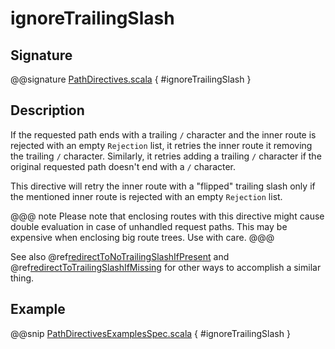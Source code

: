 <a id="ignoreTrailingSlash"></a>
# ignoreTrailingSlash

## Signature

@@signature [PathDirectives.scala](../../../../../../../../../akka-http/src/main/scala/akka/http/scaladsl/server/directives/PathDirectives.scala) { #ignoreTrailingSlash }

## Description

If the requested path ends with a trailing `/` character and the inner route is rejected with an empty `Rejection` list, 
it retries the inner route it removing the trailing `/` character. Similarly, it retries adding a trailing `/` character if the original requested path doesn't end with a `/` character. 

This directive will retry the inner route with a "flipped" trailing slash only if the mentioned inner route is rejected
with an empty `Rejection` list.

@@@ note
Please note that enclosing routes with this directive might cause double evaluation in case of unhandled request paths. 
This may be expensive when enclosing big route trees. Use with care.
@@@

See also @ref[redirectToNoTrailingSlashIfPresent](redirectToNoTrailingSlashIfPresent.md#redirecttonotrailingslashifpresent) and @ref[redirectToTrailingSlashIfMissing](redirectToTrailingSlashIfMissing.md#redirecttotrailingslashifmissing) for other ways to accomplish a similar thing. 

## Example

@@snip [PathDirectivesExamplesSpec.scala](../../../../../../../test/scala/docs/http/scaladsl/server/directives/PathDirectivesExamplesSpec.scala) { #ignoreTrailingSlash }
